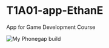 # T1A01-app-EthanE
App for Game Development Course


![My Phonegap build](https://chart.googleapis.com/chart?chs=116x116&cht=qr&chl=https://build.phonegap.com/apps/2258832/install/ZiLdzsLYXvFo1i_-ztow&chld=L|1&choe=UTF-8)
